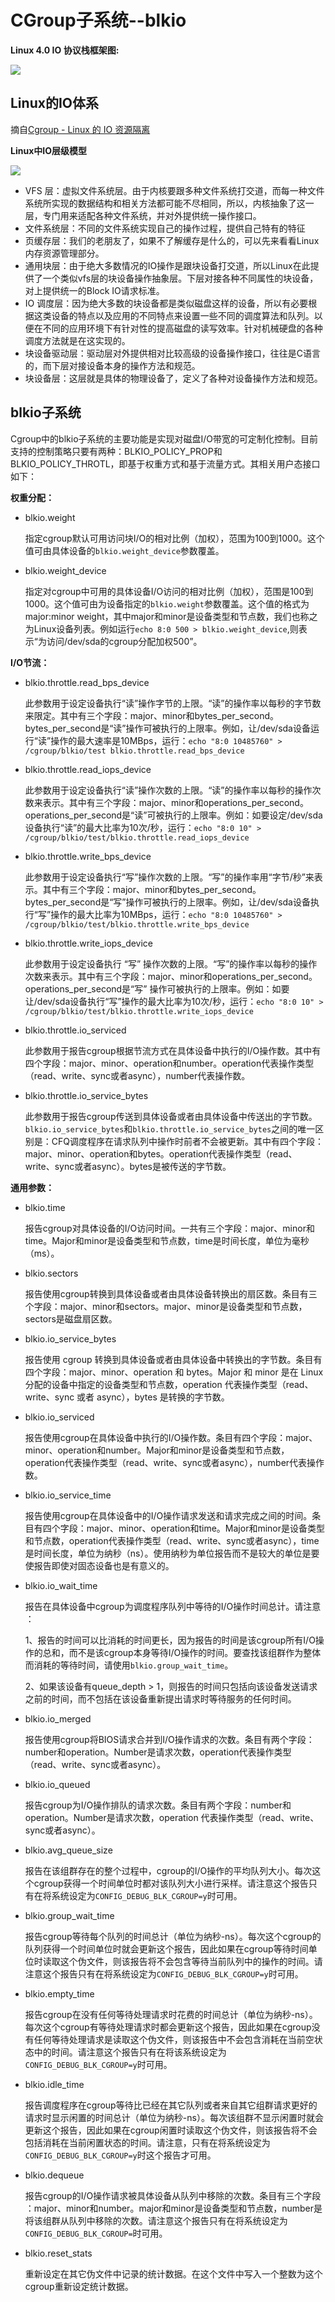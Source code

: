 # CGroup子系统--blkio #

**Linux 4.0 IO 协议栈框架图:**

![](img/Linux-storage-stack-diagram_v4.0.png)

## Linux的IO体系 ##

摘自[Cgroup - Linux 的 IO 资源隔离](https://www.v2ex.com/t/251497)

**Linux中IO层级模型**

![](img/IO_Layer.png)

- VFS 层：虚拟文件系统层。由于内核要跟多种文件系统打交道，而每一种文件系统所实现的数据结构和相关方法都可能不尽相同，所以，内核抽象了这一层，专门用来适配各种文件系统，并对外提供统一操作接口。
- 文件系统层：不同的文件系统实现自己的操作过程，提供自己特有的特征
- 页缓存层：我们的老朋友了，如果不了解缓存是什么的，可以先来看看Linux 内存资源管理部分。
- 通用块层：由于绝大多数情况的IO操作是跟块设备打交道，所以Linux在此提供了一个类似vfs层的块设备操作抽象层。下层对接各种不同属性的块设备，对上提供统一的Block IO请求标准。
- IO 调度层：因为绝大多数的块设备都是类似磁盘这样的设备，所以有必要根据这类设备的特点以及应用的不同特点来设置一些不同的调度算法和队列。以便在不同的应用环境下有针对性的提高磁盘的读写效率。针对机械硬盘的各种调度方法就是在这实现的。
- 块设备驱动层：驱动层对外提供相对比较高级的设备操作接口，往往是C语言的，而下层对接设备本身的操作方法和规范。
- 块设备层：这层就是具体的物理设备了，定义了各种对设备操作方法和规范。



## blkio子系统 ##

Cgroup中的blkio子系统的主要功能是实现对磁盘I/O带宽的可定制化控制。目前支持的控制策略只要有两种：BLKIO_POLICY_PROP和BLKIO_POLICY_THROTL，即基于权重方式和基于流量方式。其相关用户态接口如下：

**权重分配：**

- blkio.weight

	指​​​定​​​cgroup默​​​认​​​可​​​用​​​访​​​问​​​块​​​I/O的​​​相​​​对​​​比​​​例​​​（加​​​权​​​），范​​​围​​​为​​​100到​​​1000。​​​这​​​个​​​值​​​可​​​由​​​具​​​体​​​设​​​备​​​的​​​ `blkio.weight_device`参​​​数​​​覆​​​盖​​​。

- blkio.weight_device

	指​​​定​​​对​​​cgroup中​​​可​​​用​​​的​​​具​​​体​​​设​​​备​​​I/O访​​​问​​​的​​​相​​​对​​​比​​​例​​​（加​​​权​​​），范​​​围​​​是​​​100到​​​1000。​​​这​​​个​​​值​​​可​​​由​​​为​​​设​​​备​​​指​​​定​​​的​​​`blkio.weight`参​​​数​​​覆​​​盖​​​。​​​这​​​个​​​值​​​的​​​格​​​式​​​为​​​major:minor weight，其​​​中​​​major和​​​minor是​​​设​​​备​​​类​​​型​​​和​​​节​​​点​​​数​​​，我​​​们​​​也​​​称​​​之​​​为​​​Linux设​​​备​​​列​​​表​​​。​​​例​​​如​​​运行`echo 8:0 500 > blkio.weight_device`,则表示“为​​​访​​​问​​​/dev/sda的​​​cgroup分​​​配​​​加​​​权​​​500”。


**I/O节流：**

- blkio.throttle.read_bps_device

	此参数用于设定设备执行“读”操作字节的上限。“读”的操作率以每秒的字节数来限定。其中有三个字段：major、minor和bytes_per_second。bytes_per_second是“读”操作可被执行的上限率。例如，让/dev/sda设备运行“读”操作的最大速率是10MBps，运行：`echo "8:0 10485760" > /cgroup/blkio/test blkio.throttle.read_bps_device`

- blkio.throttle.read_iops_device

	此参数用于设定设备执行“读”操作次数的上限。“读”的操作率以每秒的操作次数来表示。其中有三个字段：major、minor和operations_per_second。operations_per_second是“读”可被执行的上限率。例如：如要设定/dev/sda设备执行“读”的最大比率为10次/秒，运行：`echo "8:0 10" > /cgroup/blkio/test/blkio.throttle.read_iops_device`

- blkio.throttle.write_bps_device

	此参数用于设定设备执行“写”操作次数的上限。“写”的操作率用“字节/秒”来表示。其中有三个字段：major、minor和bytes_per_second。bytes_per_second是“写”操作可被执行的上限率。例如，让/dev/sda设备执行“写”操作的最大比率为10MBps，运行：`echo "8:0 10485760" > /cgroup/blkio/test/blkio.throttle.write_bps_device`

- blkio.throttle.write_iops_device

	此参数用于设定设备执行 “写” 操作次数的上限。“写”的操作率以每秒的操作次数来表示。其中有三个字段：major、minor和operations_per_second。operations_per_second是“写” 操作可被执行的上限率。例如：如要让/dev/sda设备执行“写”操作的最大比率为10次/秒，运行：`echo "8:0 10" > /cgroup/blkio/test/blkio.throttle.write_iops_device`

- blkio.throttle.io_serviced

	此参数用于报告cgroup根据节流方式在具体设备中执行的I/O操作数。其中有四个字段：major、minor、operation和number。operation代表操作类型（read、write、sync或者async），number代表操作数。

- blkio.throttle.io_service_bytes

	此参数用于报告cgroup传送到具体设备或者由具体设备中传送出的字节数。`blkio.io_service_bytes`和`blkio.throttle.io_service_bytes`之间的唯一区别是：CFQ调度程序在请求队列中操作时前者不会被更新。其中有四个字段：major、minor、operation和bytes。operation代表操作类型（read、write、sync或者async）。bytes是被传送的字节数。

**通用参数：**
 
- blkio.time
 
	报​​​告​​​cgroup对​​​具​​​体​​​设​​​备​​​的​​​I/O访​​​问​​​时​​​间​​​。​​​一共​​​有​​​三​​​个​​​字​​​段​​​：major、​​​minor和​​​time。​​​Major和​​​minor是​​​设​​​备​​​类​​​型​​​和​​​节​​​点​​​数​​​，time是​​​时​​​间​​​长​​​度​​​，单​​​位​​​为​​​毫​​​秒​​​（ms）。
 
- blkio.sectors
 
	报​​​告​​​使​​​用​​​cgroup转​​​换​​​到​​​具​​​体​​​设​​​备​​​或​​​者​​​由​​​具​​​体​​​设​​​备​​​转​​​换​​​出​​​的​​​扇​​​区​​​数​​​。​​​条​​​目​​​有​​​三​​​个​​​字​​​段​​​：major、​​​minor和​​​sectors。​​​major、​​​minor是​​​设​​​备​​​类​​​型​​​和​​​节​​​点​​​数​​​，sectors是​​​磁​​​盘​​​扇​​​区​​​数​​​。

- blkio.io_service_bytes

	报​​​告​​​使​​​用​​​ cgroup 转​​​换​​​到​​​具​​​体​​​设​​​备​​​或​​​者​​​由​​​具​​​体​​​设​​​备​​​中​​​转​​​换​​​出​​​的​​​字​​​节​​​数​​​。​​​条​​​目​​​有​​​四​​​个​​​字​​​段​​​：major、​​​minor、​​​operation 和​​​ bytes。​​​Major 和​​​ minor 是​​​在​​​ Linux 分​​​配​​​的​​​设​​​备​​​中​​​指​​​定​​​的​​​设​​​备​​​类​​​型​​​和​​​节​​​点​​​数​​​，operation 代​​​表​​​操​​​作​​​类​​​型​​​（read、​​​write、​​​sync 或​​​者​​​ async），bytes 是​​​转​​​换​​​的​​​字​​​节​​​数​​​。​​​

- blkio.io_serviced

	报​​​告​​​使​​​用​​​cgroup在​​​具​​​体​​​设​​​备​​​中​​​执​​​行​​​的​​​I/O操​​​作​​​数​​​。​​​条​​​目​​​有​​​四​​​个​​​字​​​段​​​：major、​​​minor、​​​operation和​​number。​​​Major和​​minor是​​​设​​​备​​​类​​​型​​​和​​​节​​​点​​​数​​​，operation代​​​表​​​操​​​作​​​类​​​型​​​（read、​​​write、​​​sync或​​​者​​​ async），number代​​​表​​​操​​​作​​​数​​​。
​​​
- blkio.io_service_time

	报​​​告​​​使​​​用​​​cgroup在​​​具​​​体​​​设​​​备​​​中​​​的​​​I/O操​​​作​​​请​​​求​​​发​​​送​​​和​​​请​​​求​​​完​​​成​​​之​​​间​​​的​​​时​​​间​​​。​​​条​​​目​​​有​​​四​​​个​​​字​​​段​​​：major、​​​minor、​​​operation和​​​time。​​​Major和​​​minor是设​​​备​​​类​​​型​​​和​​​节​​​点​​​数​​​，operation代​​​表​​​操​​​作​​​类​​​型​​​（read、​​​write、​​​sync或​​​者​​​async），time是​​​时​​​间​​​长​​​度​​​，单​​​位​​​为​​​纳​​​秒​​​（ns）。​​​使​​​用​​​纳​​​秒​​​为​​​单​​​位​​​报​​​告​​​而​​​不​​​是​​​较​​​大​​​的​​​单​​​位​​​是​​​要​​​使​​​报​​​告​​​即​​​使​​​对​​​固​​​态​​​设​​​备​​​也​​​是​​​有​​​意​​​义​​​的​​​。
​​​
- blkio.io_wait_time

	报​​​告​​​在​​​具​​​体​​​设​​​备​​​中​​​cgroup为​​​调​​​度​​​程​​​序​​​队​​​列​​​中​​​等​​​待​​​的​​​I/O操​​​作​​​时​​​间​​​总​​​计​​​。​​​请​​​注​​​意​​​：

	1、报​​​告​​​的​​​时​​​间​​​可​​​以​​​比​​​消​​​耗​​​的​​​时​​​间​​​更​​​长​​​，因​​​为​​​报​​​告​​​的​​​时​​​间​​​是​​​该​​​cgroup所​​​有​​​I/O操​​​作​​​的​​​总​​​和​​​，而​​​不​​​是​​​该​​​ cgroup本​​​身​​​等​​​待​​​I/O操​​​作​​​的​​​时​​​间​​​。​​​要​​​查​​​找​​​该​​​组​​​群​​​作​​​为​​​整​​​体​​​而​​​消​​​耗​​​的​​​等​​​待​​​时​​​间​​​，请​​​使​​​用​​​`blkio.group_wait_time`。

	2​​​、如​​​果​​​该​​​设​​​备​​​有​​​queue_depth > 1，则​​​报​​​告​​​的​​​时​​​间​​​只​​​包​​​括​​​向​​​该​​​设​​​备​​​发​​​送​​​请​​​求​​​之​​​前​​​的​​​时​​​间​​​，而​​​不​​​包​​​括​​​在​​​该​​​设​​​备​​​重​​​新​​​提​​​出​​​请​​​求​​​时​​​等​​​待​​​服​​​务​​​的​​​任​​​何​​​时​​​间​​​。
​​​
- blkio.io_merged

	报​​​告​​​使​​​用​​​cgroup将​​​BIOS请​​​求​​​合​​​并​​​到​​​I/O操​​​作​​​请​​​求​​​的​​​次​​​数​​​。​​​条​​​目​​​有​​​两​​​个​​​字​​​段​​​：number和​​​operation。​​​Number是​​​请​​​求​​​次​​​数​​​，operation代​​​表​​​操​​​作​​​类​​​型​​​（read、​​​write、​​​sync或​​​者​​​async）。
​​​
- blkio.io_queued

	报​​​告​​​cgroup为​​​I/O操​​​作​​​排​​​队​​​的​​​请​​​求​​​次​​​数​​​。​​​条​​​目​​​有​​​两​​​个​​​字​​​段​​​：number和​​​operation。​​​Number是​​​请​​​求​​​次​​​数​​​，operation 代​​​表​​​操​​​作​​​类​​​型​​​（read、​​​write、​​​sync或​​​者​​​async）。
​​​
- blkio.avg_queue_size

	报​​​告​​​在​​​该​​​组​​​群​​​存​​​在​​​的​​​整​​​个​​​过​​​程​​​中​​​，cgroup的​​​I/O操​​​作​​​的​​​平​​​均​​​队​​​列​​​大​​​小​​​。​​​每​​​次​​​这​​​个​​​cgroup获​​​得​​​一​​​个​​​时​​​间​​​单​​​位​​​时​​​都​​​对​​​该​​​队​​​列​​​大​​​小​​​进​​​行​​​采​​​样​​​。​​​请​​​注​​​意​​​这​​​个​​​报​​​告​​​只​​​有​​​在​​​将​​​系​​​统​​​设​​​定​​​为​​​`CONFIG_DEBUG_BLK_CGROUP=y`时​​​可​​​用​​​。
​​​
- blkio.group_wait_time
 
	报​​​告​​​cgroup等​​​待​​​每​​​个​​​队​​​列​​​的​​​时​​​间​​​总​​​计​​​（单​​​位​​​为​​​纳​​​秒​​​ -ns）。​​​每​​​次​​​这​​​个​​​cgroup的​​​队​​​列​​​获​​​得​​​一​​​个​​​时​​​间​​​单​​​位​​​时​​​就​​​会​​​更​​​新​​​这​​​个​​​报​​​告​​​，因​​​此​​​如​​​果​​​在​​​cgroup等​​​待​​​时​​​间​​​单​​​位​​​时​​​读​​​取​​​这​​​个​​​伪​​​文​​​件​​​，则​​​该​​​报​​​告​​​将​​​不​​​会​​​包​​​含​​​等​​​待​​​当​​​前​​​队​​​列​​​中​​​的​​​操​​​作​​​的​​​时​​​间​​​。​​​请​​​注​​​意​​​这​​​个​​​报​​​告​​​只​​​有​​​在​​​将​​​系​​​统​​​设​​​定​​​为​​​`CONFIG_DEBUG_BLK_CGROUP=y`时​​​可​​​用​​​。​​​

- blkio.empty_time

	报​​​告​​​cgroup在​​​没​​​有​​​任​​​何​​​等​​​待​​​处​​​理​​​请​​​求​​​时​​​花​​​费​​​的​​​时​​​间​​​总​​​计​​​（单​​​位​​​为​​​纳​​​秒​​​ -ns）。​​​每​​​次​​​这​​​个​​​cgroup有​​​等​​​待​​​处​​​理​​​请​​​求​​​时​​​都​​​会​​​更​​​新​​​这​​​个​​​报​​​告​​​，因​​​此​​​如​​​果​​​​​​在​​​cgroup没​​​有​​​任​​​何​​​等​​​待​​​处​​​理​​​请​​​求​​​是​​​读​​​取​​​这​​​个​​​伪​​​文​​​件​​​，则​​​该​​​报​​​告​​​中​​​不​​​会​​​包​​​含​​​消​​​耗​​​在​​​当​​​前​​​空​​​状​​​态​​​中​​​的​​​时​​​间​​​。​​​请​​​注​​​意​​​这​​​个​​​报​​​告​​​只​​​有​​​在​​​将​​​该​​​系​​​统​​​设​​​定​​​为​​​`CONFIG_DEBUG_BLK_CGROUP=y`时​​​可​​​用​​​。
​​​
- blkio.idle_time

	报​​​告​​​调​​​度​​​程​​​序​​​在​​​cgroup等​​​待​​​比​​​已​​​经​​​在​​​其​​​它​​​队​​​列​​​或​​​者​​​来​​​自​​​其​​​它​​​组​​​群​​​请​​​求​​​更​​​好​​​的​​​请​​​求​​​时​​​显​​​示​​​闲​​​置​​​的​​​时​​​间​​​总​​​计​​​（单​​​位​​​为​​​纳​​​秒​​​ -ns）。​​​每​​​次​​​该​​​组​​​群​​​不​​​显​​​示​​​闲​​​置​​​时​​​就​​​会​​​更​​​新​​​这​​​个​​​报​​​告​​​，因​​​此​​​如​​​果​​​​​​在​​​cgroup闲​​​置​​​时​​​读​​​取​​​这​​​个​​​伪​​​文​​​件​​​，则​​​该​​​报​​​告​​​将​​​不​​​会​​​包​​​括​​​消​​​耗​​​在​​​当​​​前​​​闲​​​置​​​状​​​态​​​的​​​时​​​间​​​。​​​请​​​注​​​意​​​，只​​​有​​​在​​​将​​​系​​​统​​​设​​​定​​​为​​​`CONFIG_DEBUG_BLK_CGROUP=y`时​​​这​​​个​​​报​​​告​​​才​​​可​​​用​​​。
​​​
- blkio.dequeue

	报​​​告​​​cgroup的​​​I/O操​​​作​​​请​​​求​​​被​​​具​​​体​​​设​​​备​​​从​​​队​​​列​​​中​​​移​​​除​​​的​​​次​​​数​​​。​​​条​​​目​​​有​​​三​​​个​​​字​​​段​​​：major、​​​minor和​​​number。​​​major和​​​minor是​​​设​​​备​​​类​​​型​​​和​​​节​​​点​​​数​​​，number是​​​将​​​该​​​组​​​群​​​从​​​队​​​列​​​中​​​移​​​除​​​的​​​次​​​数​​​。​​​请​​​注​​​意​​​这​​​个​​​报​​​告​​​只​​​有​​​在​​​将​​​系​​​统​​​设​​​定​​​为​​​`CONFIG_DEBUG_BLK_CGROUP=`时​​​可​​​用​​​。
​​​
- blkio.reset_stats

	重​​​新​​​设​​​定​​​在​​​其​​​它​​​伪​​​文​​​件​​​中​​​记​​​录​​​的​​​统​​​计​​​数​​​据​​​。​​​在​​​这​​​个​​​文​​​件​​​中​​​写​​​入​​​一​​​个​​​整​​​数​​​为​​​这​​​个​​​cgroup重​​​新​​​设​​​定​​​统​​​计​​​数​​​据​​​。​​​​​​​​​